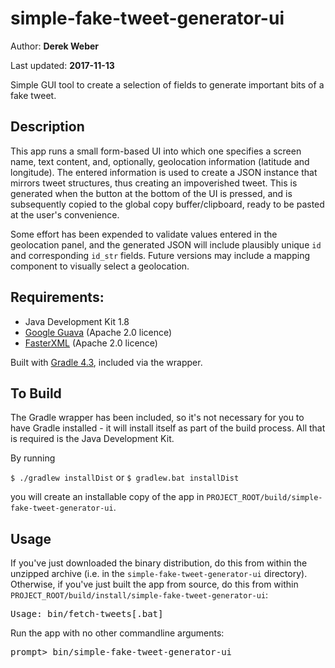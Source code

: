 # simple-fake-tweet-generator-ui

Author: **Derek Weber**

Last updated: **2017-11-13**

Simple GUI tool to create a selection of fields to generate important
bits of a fake tweet.


## Description

This app runs a small form-based UI into which one specifies a screen name,
text content, and, optionally, geolocation information (latitude and longitude).
The entered information is used to create a JSON instance that mirrors tweet
structures, thus creating an impoverished tweet. This is generated when the
button at the bottom of the UI is pressed, and is subsequently copied to the
global copy buffer/clipboard, ready to be pasted at the user's convenience.

Some effort has been expended to validate values entered in the geolocation
panel, and the generated JSON will include plausibly unique `id` and
corresponding `id_str` fields. Future versions may include a mapping component
to visually select a geolocation.


## Requirements:

 + Java Development Kit 1.8
 + [Google Guava](https://github.com/google/guava) (Apache 2.0 licence) 
 + [FasterXML](http://wiki.fasterxml.com/JacksonHome) (Apache 2.0 licence)

Built with [Gradle 4.3](http://gradle.org), included via the wrapper.


## To Build

The Gradle wrapper has been included, so it's not necessary for you to have
Gradle installed - it will install itself as part of the build process. All that
is required is the Java Development Kit.

By running

`$ ./gradlew installDist` or `$ gradlew.bat installDist`

you will create an installable copy of the app in `PROJECT_ROOT/build/simple-fake-tweet-generator-ui`.


## Usage
If you've just downloaded the binary distribution, do this from within the
unzipped archive (i.e. in the `simple-fake-tweet-generator-ui` directory). 
Otherwise, if you've just built the app from source, do this from within
`PROJECT_ROOT/build/install/simple-fake-tweet-generator-ui`:

<pre>
Usage: bin/fetch-tweets[.bat]
</pre>

Run the app with no other commandline arguments:
<pre>
prompt> bin/simple-fake-tweet-generator-ui
</pre>